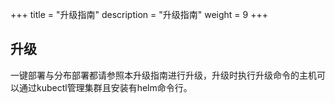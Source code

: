 +++
title = "升级指南"
description = "升级指南"
weight = 9
+++

## 升级

一键部署与分布部署都请参照本升级指南进行升级，升级时执行升级命令的主机可以通过kubectl管理集群且安装有helm命令行。